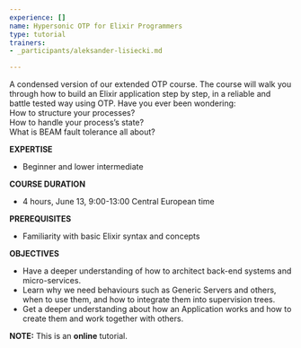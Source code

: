 ```yaml
---
experience: []
name: Hypersonic OTP for Elixir Programmers
type: tutorial
trainers:
- _participants/aleksander-lisiecki.md

---
```

A condensed version of our extended OTP course. The course will walk you through how to build an Elixir application step by step, in a reliable and battle tested way using OTP. Have you ever been wondering:  
How to structure your processes?  
How to handle your process’s state?  
What is BEAM fault tolerance all about?

**EXPERTISE**

* Beginner and lower intermediate

**COURSE DURATION**

* 4 hours, June 13, 9:00-13:00 Central European time

**PREREQUISITES**

* Familiarity with basic Elixir syntax and concepts

**OBJECTIVES**

* Have a deeper understanding of how to architect back-end systems and micro-services.
* Learn why we need behaviours such as Generic Servers and others, when to use them, and how to integrate them into supervision trees.
* Get a deeper understanding about how an Application works and how to create them and work together with others.

**NOTE:** This is an **online** tutorial.